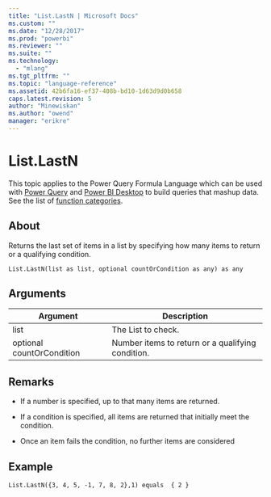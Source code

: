 ```yaml
---
title: "List.LastN | Microsoft Docs"
ms.custom: ""
ms.date: "12/28/2017"
ms.prod: "powerbi"
ms.reviewer: ""
ms.suite: ""
ms.technology: 
  - "mlang"
ms.tgt_pltfrm: ""
ms.topic: "language-reference"
ms.assetid: 42b6fa16-ef37-408b-bd10-1d63d9d0b658
caps.latest.revision: 5
author: "Minewiskan"
ms.author: "owend"
manager: "erikre"
---
```

# List.LastN
This topic applies to the Power Query Formula Language which can be used with [Power Query](https://support.office.com/article/Introduction-to-Microsoft-Power-Query-for-Excel-6E92E2F4-2079-4E1F-BAD5-89F6269CD605) and [Power BI Desktop](http://go.microsoft.com/fwlink/p/?LinkId=618607) to build queries that mashup data. See the list of [function categories](https://msdn.microsoft.com/en-us/library/mt211003.aspx).  
  
## About  
Returns the last set of items in a list by specifying how many items to return or a qualifying condition.  
  
```  
List.LastN(list as list, optional countOrCondition as any) as any  
```  
  
## Arguments  
  
|Argument|Description|  
|------------|---------------|  
|list|The List to check.|  
|optional countOrCondition|Number items to return or a qualifying condition.|  
  
## <a name="__toc360789241"></a>Remarks  
  
-   If a number is specified, up to that many items are returned.  
  
-   If a condition is specified, all items are returned that initially meet the condition.  
  
-   Once an item fails the condition, no further items are considered  
  
## Example  
  
```  
List.LastN({3, 4, 5, -1, 7, 8, 2},1) equals  { 2 }  
```  
